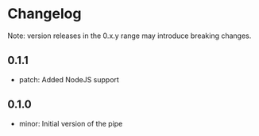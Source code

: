 # Changelog
Note: version releases in the 0.x.y range may introduce breaking changes.

## 0.1.1

- patch: Added NodeJS support

## 0.1.0

- minor: Initial version of the pipe


